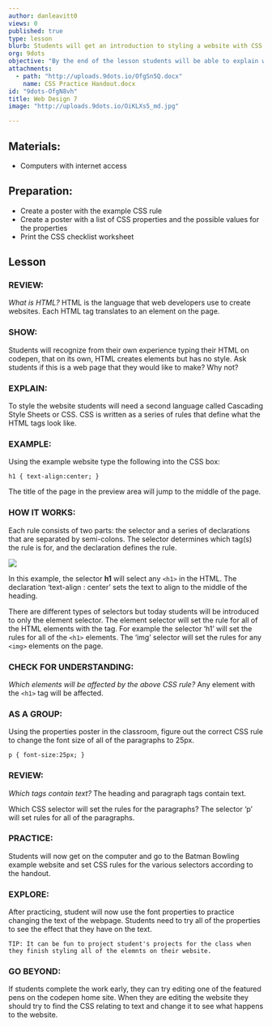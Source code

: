 ```yaml
---
author: danleavitt0
views: 0
published: true
type: lesson
blurb: Students will get an introduction to styling a website with CSS and learn about the properties and values for styling text.
org: 9dots
objective: "By the end of the lesson students will be able to explain why a website needs CSS, define a CSS selector, and recognize all of the parts of a CSS rule"
attachments: 
  - path: "http://uploads.9dots.io/OfgSn5Q.docx"
    name: CSS Practice Handout.docx
id: "9dots-OfgN8vh"
title: Web Design 7
image: "http://uploads.9dots.io/OiKLXs5_md.jpg"

---
```


## Materials:

- Computers with internet access

## Preparation:

- Create a poster with the example CSS rule
- Create a poster with a list of CSS properties and the possible values for the properties
- Print the CSS checklist worksheet

## Lesson
### REVIEW:
_What is HTML?_
HTML is the language that web developers use to create websites. Each HTML tag translates to an element on the page.

### SHOW:
Students will recognize from their own experience typing their HTML on codepen, that on its own, HTML creates elements but has no style. Ask students if this is a web page that they would like to make? Why not?

### EXPLAIN:
To style the website students will need a second language called  Cascading Style Sheets or CSS.  CSS is written as a series of rules that define what the HTML tags look like.

### EXAMPLE:
Using the example website type the following into the CSS box:
```
h1 { text-align:center; }
```
The title of the page in the preview area will jump to the middle of the page. 

### HOW IT WORKS:
Each rule consists of two parts: the selector and a series of declarations that are separated by semi-colons. The selector determines which tag(s) the rule is for, and the declaration defines the rule.  

![](http://uploads.9dots.io/OfgP3vE_md.jpg) 

In this example, the selector **h1** will select any `<h1>` in the HTML. The declaration ‘text-align : center’ sets the text to align to the middle of the heading.

There are different types of selectors but today students will be introduced to only the element selector. The element selector will set the rule for all of the HTML elements with the tag. For example the selector ‘h1’ will set the rules for all of the `<h1>` elements. The ‘img’ selector will set the rules for any `<img>` elements on the page.

### CHECK FOR UNDERSTANDING:
_Which elements will be affected by the above CSS rule?_
Any element with the `<h1>` tag will be affected.

### AS A GROUP:
Using the properties poster in the classroom, figure out the correct CSS rule to change the font size of all of the paragraphs to 25px.
```
p { font-size:25px; }
```

### REVIEW:
_Which tags contain text?_
The heading and paragraph tags contain text.

Which CSS selector will set the rules for the paragraphs?
The selector ‘p’ will set rules for all of the paragraphs.

### PRACTICE:
Students will now get on the computer and go to the Batman Bowling example website and set CSS rules for the various selectors according to the handout.

### EXPLORE:
After practicing, student will now use the font properties to practice changing the text of the webpage. Students need to try all of the properties to see the effect that they have on the text.

```
TIP: It can be fun to project student's projects for the class when they finish styling all of the elemnts on their website.
```

### GO BEYOND:
If students complete the work early, they can try editing one of the featured pens on the codepen home site. When they are editing the website they should try to find the CSS relating to text and change it to see what happens to the website.
